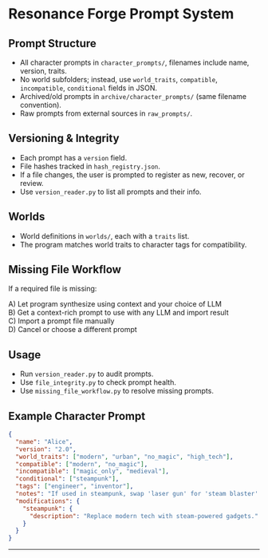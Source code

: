# Resonance Forge Prompt System

## Prompt Structure

- All character prompts in `character_prompts/`, filenames include name, version, traits.
- No world subfolders; instead, use `world_traits`, `compatible`, `incompatible`, `conditional` fields in JSON.
- Archived/old prompts in `archive/character_prompts/` (same filename convention).
- Raw prompts from external sources in `raw_prompts/`.

## Versioning & Integrity

- Each prompt has a `version` field.
- File hashes tracked in `hash_registry.json`.
- If a file changes, the user is prompted to register as new, recover, or review.
- Use `version_reader.py` to list all prompts and their info.

## Worlds

- World definitions in `worlds/`, each with a `traits` list.
- The program matches world traits to character tags for compatibility.

## Missing File Workflow

If a required file is missing:

A) Let program synthesize using context and your choice of LLM  
B) Get a context-rich prompt to use with any LLM and import result  
C) Import a prompt file manually  
D) Cancel or choose a different prompt  

## Usage

- Run `version_reader.py` to audit prompts.
- Use `file_integrity.py` to check prompt health.
- Use `missing_file_workflow.py` to resolve missing prompts.

## Example Character Prompt

```json
{
  "name": "Alice",
  "version": "2.0",
  "world_traits": ["modern", "urban", "no_magic", "high_tech"],
  "compatible": ["modern", "no_magic"],
  "incompatible": ["magic_only", "medieval"],
  "conditional": ["steampunk"],
  "tags": ["engineer", "inventor"],
  "notes": "If used in steampunk, swap 'laser gun' for 'steam blaster'.",
  "modifications": {
    "steampunk": {
      "description": "Replace modern tech with steam-powered gadgets."
    }
  }
}
```

---